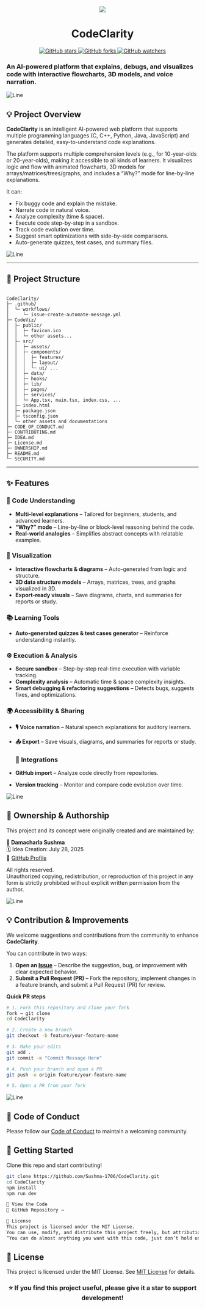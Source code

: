 <div align="center">

  <img src="https://readme-typing-svg.herokuapp.com?color=00ffaa&size=35&width=900&height=80&lines=CodeClarity:+Next-Gen+Programming+Companion!"/>

  <h1><b>CodeClarity</b></h1> 

  <!-- Badges -->
  <a href="https://github.com/Sushma-1706/CodeClarity/stargazers">
    <img src="https://img.shields.io/github/stars/Sushma-1706/CodeClarity?style=social" alt="GitHub stars"/>
  </a>
  <a href="https://github.com/Sushma-1706/CodeClarity/network/members">
    <img src="https://img.shields.io/github/forks/Sushma-1706/CodeClarity?style=social" alt="GitHub forks"/>
  </a>
  <a href="https://github.com/Sushma-1706/CodeClarity/watchers">
    <img src="https://img.shields.io/github/watchers/Sushma-1706/CodeClarity?style=social" alt="GitHub watchers"/>
  </a>

</div>

<h3>An AI-powered platform that explains, debugs, and visualizes code with interactive flowcharts, 3D models, and voice narration.</h3>
</div>

![Line](https://user-images.githubusercontent.com/85225156/171937799-8fc9e255-9889-4642-9c92-6df85fb86e82.gif)

## 💡 Project Overview

**CodeClarity** is an intelligent AI-powered web platform that supports multiple programming languages (C, C++, Python, Java, JavaScript) and generates detailed, easy-to-understand code explanations.

The platform supports multiple comprehension levels (e.g., for 10-year-olds or 20-year-olds), making it accessible to all kinds of learners. It visualizes logic and flow with animated flowcharts, 3D models for arrays/matrices/trees/graphs, and includes a “Why?” mode for line-by-line explanations.

It can:
- Fix buggy code and explain the mistake.
- Narrate code in natural voice.
- Analyze complexity (time & space).
- Execute code step-by-step in a sandbox.
- Track code evolution over time.
- Suggest smart optimizations with side-by-side comparisons.
- Auto-generate quizzes, test cases, and summary files.

![Line](https://user-images.githubusercontent.com/85225156/171937799-8fc9e255-9889-4642-9c92-6df85fb86e82.gif)

---
## 📁 Project Structure

```

CodeClarity/
├─ .github/
│  └─ workflows/
│     └─ issue-create-automate-message.yml
├─ CodeViz/
│  ├─ public/
│  │  ├─ favicon.ico
│  │  └─ other assets...
│  ├─ src/
│  │  ├─ assets/
│  │  ├─ components/
│  │  │  ├─ features/
│  │  │  ├─ layout/
│  │  │  └─ ui/ ...
│  │  ├─ data/
│  │  ├─ hooks/
│  │  ├─ lib/
│  │  ├─ pages/
│  │  ├─ services/
│  │  └─ App.tsx, main.tsx, index.css, ...
│  ├─ index.html
│  ├─ package.json
│  ├─ tsconfig.json
│  └─ other assets and documentations
├─ CODE_OF_CONDUCT.md
├─ CONTRIBUTING.md
├─ IDEA.md
├─ License.md
├─ OWNERSHIP.md
├─ README.md
└─ SECURITY.md
```
---

## ✨ Features

 ### 🧠 Code Understanding  
- **Multi-level explanations** – Tailored for beginners, students, and advanced learners.  
- **“Why?” mode** – Line-by-line or block-level reasoning behind the code.  
- **Real-world analogies** – Simplifies abstract concepts with relatable examples.  

 ### 🎨 Visualization  
- **Interactive flowcharts & diagrams** – Auto-generated from logic and structure.  
- **3D data structure models** – Arrays, matrices, trees, and graphs visualized in 3D.  
- **Export-ready visuals** – Save diagrams, charts, and summaries for reports or study.  
 
 ### 📚 Learning Tools 

- **Auto-generated quizzes & test cases generator** – Reinforce understanding instantly. 
 
 ### ⚙️ Execution & Analysis  
- **Secure sandbox** – Step-by-step real-time execution with variable tracking.  
- **Complexity analysis** – Automatic time & space complexity insights.  
- **Smart debugging & refactoring suggestions** – Detects bugs, suggests fixes, and optimizations. 
 
 ### 🌍 Accessibility & Sharing  
- **🎙️ Voice narration** – Natural speech explanations for auditory learners.  
- **📤 Export** – Save visuals, diagrams, and summaries for reports or study.  

  ### 🔗 Integrations  
- **GitHub import** – Analyze code directly from repositories.  
- **Version tracking** – Monitor and compare code evolution over time.

![Line](https://user-images.githubusercontent.com/85225156/171937799-8fc9e255-9889-4642-9c92-6df85fb86e82.gif)

## 🔐 Ownership & Authorship

This project and its concept were originally created and are maintained by:  

**👩 Damacharla Sushma**  
🗓️ Idea Creation: July 28, 2025  
🔗 [GitHub Profile](https://github.com/Sushma-1706)

All rights reserved.  
Unauthorized copying, redistribution, or reproduction of this project in any form is strictly prohibited without explicit written permission from the author.


![Line](https://user-images.githubusercontent.com/85225156/171937799-8fc9e255-9889-4642-9c92-6df85fb86e82.gif)

## 💡 Contribution & Improvements  
We welcome suggestions and contributions from the community to enhance **CodeClarity**.  

You can contribute in two ways:  
1. **Open an [Issue](https://github.com/Sushma-1706/CodeClarity/issues)** – Describe the suggestion, bug, or improvement with clear expected behavior.  
2. **Submit a Pull Request (PR)** – Fork the repository, implement changes in a feature branch, and submit a Pull Request (PR) for review.  

**Quick PR steps**
```bash
# 1. Fork this repository and clone your fork
fork → git clone     
cd CodeClarity
```
```bash
# 2. Create a new branch
git checkout -b feature/your-feature-name
```
```bash
# 3. Make your edits
git add .
git commit -m "Commit Message Here"
```
```bash
# 4. Push your branch and open a PR
git push -u origin feature/your-feature-name
```
```bash
# 5. Open a PR from your fork

```

![Line](https://user-images.githubusercontent.com/85225156/171937799-8fc9e255-9889-4642-9c92-6df85fb86e82.gif)




## 📜 Code of Conduct
Please follow our [Code of Conduct](CODE_OF_CONDUCT.md) to maintain a welcoming community.


## 🙌 Getting Started

Clone this repo and start contributing!

```bash
git clone https://github.com/Sushma-1706/CodeClarity.git
cd CodeClarity
npm install
npm run dev

👀 View the Code
🔗 GitHub Repository →

📄 License
This project is licensed under the MIT License.
You can use, modify, and distribute this project freely, but attribution is required.
“You can do almost anything you want with this code, just don’t hold us liable, and please keep our names in it.”


```
## 📄 License
This project is licensed under the MIT License. See [MIT License](License.md) for details.


<h3 align="center">⭐ If you find this project useful, please give it a star to support development!</h3>

